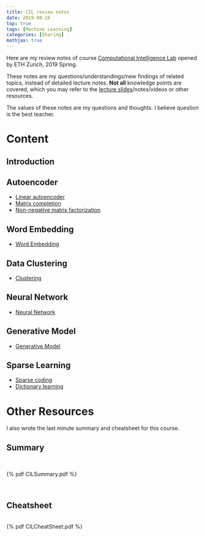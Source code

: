 ```yaml
---
title: CIL review notes
date: 2019-08-26
top: true
tags: [Machine Learning]
categories: [Sharing]
mathjax: true
---
```


Here are my review notes of course [Computational Intelligence Lab](http://www.da.inf.ethz.ch/teaching/2019/CIL/) opened by ETH Zurich, 2019 Spring.

These notes are my questions/understandings/new findings of related topics, instead of detailed lecture notes. **Not all** knowledge points are covered, which you may refer to the [lecture slides](http://www.da.inf.ethz.ch/teaching/2019/CIL/)/notes/videos or other resources. 

The values of these notes are my questions and thoughts. I believe question is the best teacher.

# Content

## Introduction

## Autoencoder

- [Linear autoencoder](../cil-1la/index.html)
- [Matrix completion](../cil-2mc/index.html)
- [Non-negative matrix factorization](../cil-3tm/index.html)

## Word Embedding

- [Word Embedding](../cil-5we/index.html)

## Data Clustering

- [Clustering](../cil-6mm/index.html)

## Neural Network

- [Neural Network](../cil-7cnn/index.html)

## Generative Model

- [Generative Model](../cil-8gm/index.html)

## Sparse Learning

- [Sparse coding](../cil-9sc/index.html)
- [Dictionary learning](../cil-10dl/index.html)



# Other Resources

I also wrote the last minute summary and cheatsheet for this course.

## Summary

<br>

{% pdf CILSummary.pdf %}

<br>

## Cheatsheet

<br>{% pdf CILCheatSheet.pdf %}

<br>